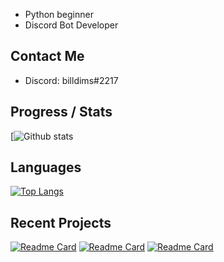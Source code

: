 - Python beginner
- Discord Bot Developer

## Contact Me
- Discord: billdims#2217

## Progress / Stats
[![Github stats](https://github-readme-stats.vercel.app/api?username=billdims&&show_icons=true&title_color=ffffff&icon_color=bb2acf&text_color=daf7dc&bg_color=151515)

## Languages
[![Top Langs](https://github-readme-stats.vercel.app/api/top-langs/?username=billdims&layout=compact)](https://github.com/billdims/github-readme-stats)

## Recent Projects
[![Readme Card](https://github-readme-stats.vercel.app/api/pin/?username=billdims&repo=Cookie)](https://github.com/billdims/github-readme-stats)
[![Readme Card](https://github-readme-stats.vercel.app/api/pin/?username=billdims&repo=Mercury)](https://github.com/billdims/github-readme-stats)
[![Readme Card](https://github-readme-stats.vercel.app/api/pin/?username=billdims&repo=StatusLooping)](https://github.com/billdims/github-readme-stats)
